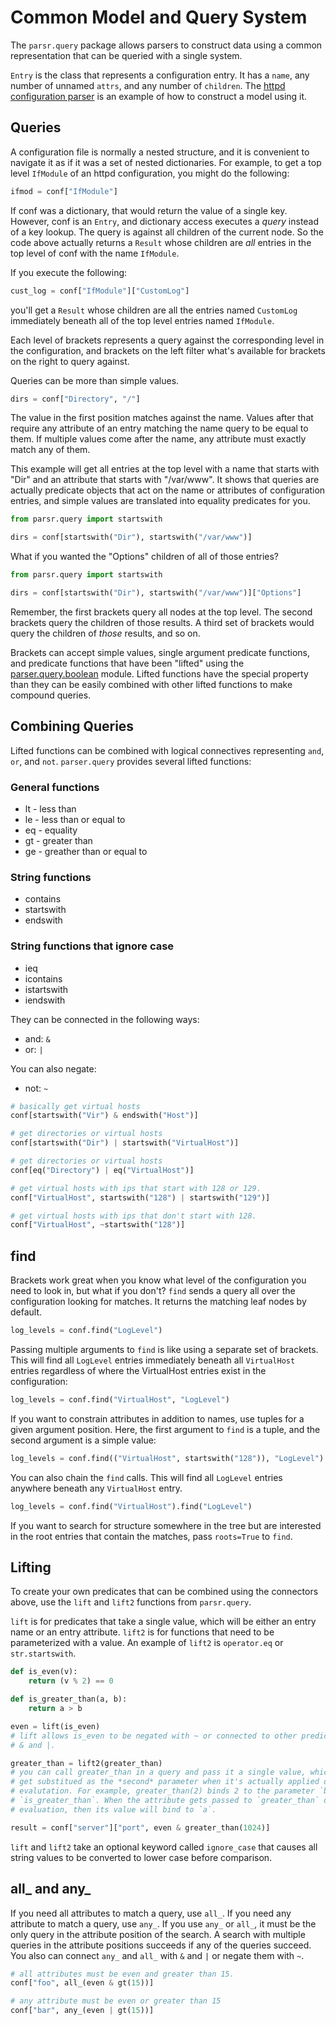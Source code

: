 # Common Model and Query System
The `parsr.query` package allows parsers to construct data using a common
representation that can be queried with a single system.

`Entry` is the class that represents a configuration entry. It has a `name`, any
number of unnamed `attrs`, and any number of `children`. The
[httpd configuration
parser](https://github.com/csams/parsr/blob/master/parsr/examples/httpd_conf.py)
is an example of how to construct a model using it.

## Queries
A configuration file is normally a nested structure, and it is convenient to
navigate it as if it was a set of nested dictionaries. For example, to get a top
level `IfModule` of an httpd configuration, you might do the following:

```python
ifmod = conf["IfModule"]
```

If conf was a dictionary, that would return the value of a single key. However,
conf is an `Entry`, and dictionary access executes a *query* instead of a key
lookup. The query is against all children of the current node. So the code above
actually returns a `Result` whose children are *all* entries in the top level of
conf with the name `IfModule`.

If you execute the following:

```python
cust_log = conf["IfModule"]["CustomLog"]
```

you'll get a `Result` whose children are all the entries named `CustomLog`
immediately beneath all of the top level entries named `IfModule`.

Each level of brackets represents a query against the corresponding level in the
configuration, and brackets on the left filter what's available for brackets on
the right to query against.

Queries can be more than simple values.

```python
dirs = conf["Directory", "/"]
```

The value in the first position matches against the name. Values after that
require any attribute of an entry matching the name query to be equal to them.
If multiple values come after the name, any attribute must exactly match any of
them.

This example will get all entries at the top level with a name that starts with
"Dir" and an attribute that starts with "/var/www". It shows that queries are
actually predicate objects that act on the name or attributes of configuration
entries, and simple values are translated into equality predicates for you.
```python
from parsr.query import startswith

dirs = conf[startswith("Dir"), startswith("/var/www")]
```

What if you wanted the "Options" children of all of those entries?
```python
from parsr.query import startswith

dirs = conf[startswith("Dir"), startswith("/var/www")]["Options"]
```

Remember, the first brackets query all nodes at the top level. The second
brackets query the children of those results. A third set of brackets would
query the children of *those* results, and so on.

Brackets can accept simple values, single argument predicate functions, and
predicate functions that have been "lifted" using the
[parser.query.boolean](https://github.com/csams/parsr/blob/master/parsr/query/boolean.py)
module. Lifted functions have the special property than they can be easily
combined with other lifted functions to make compound queries.

## Combining Queries
Lifted functions can be combined with logical connectives representing `and`,
`or`, and `not`. `parser.query` provides several lifted functions:

### General functions
* lt - less than
* le - less than or equal to
* eq - equality
* gt - greater than
* ge - greather than or equal to

### String functions
* contains
* startswith
* endswith

### String functions that ignore case
* ieq
* icontains
* istartswith
* iendswith

They can be connected in the following ways:
* and: `&`
* or: `|`

You can also negate:
* not: `~`

```python
# basically get virtual hosts
conf[startswith("Vir") & endswith("Host")]

# get directories or virtual hosts
conf[startswith("Dir") | startswith("VirtualHost")]

# get directories or virtual hosts
conf[eq("Directory") | eq("VirtualHost")]

# get virtual hosts with ips that start with 128 or 129.
conf["VirtualHost", startswith("128") | startswith("129")]

# get virtual hosts with ips that don't start with 128.
conf["VirtualHost", ~startswith("128")]
```

## find
Brackets work great when you know what level of the configuration you need to
look in, but what if you don't? `find` sends a query all over the configuration
looking for matches. It returns the matching leaf nodes by default.
```python
log_levels = conf.find("LogLevel")
```

Passing multiple arguments to `find` is like using a separate set of brackets.
This will find all `LogLevel` entries immediately beneath all `VirtualHost`
entries regardless of where the VirtualHost entries exist in the configuration:
```python
log_levels = conf.find("VirtualHost", "LogLevel")
```

If you want to constrain attributes in addition to names, use tuples for a given
argument position. Here, the first argument to `find` is a tuple, and the second
argument is a simple value:
```python
log_levels = conf.find(("VirtualHost", startswith("128")), "LogLevel")
```

You can also chain the `find` calls. This will find all `LogLevel` entries
anywhere beneath any `VirtualHost` entry.
```python
log_levels = conf.find("VirtualHost").find("LogLevel")
```

If you want to search for structure somewhere in the tree but are interested in
the root entries that contain the matches, pass `roots=True` to `find`.

## Lifting
To create your own predicates that can be combined using the connectors above,
use the `lift` and `lift2` functions from `parsr.query`.

`lift` is for predicates that take a single value, which will be either an entry
name or an entry attribute. `lift2` is for functions that need to be
parameterized with a value. An example of `lift2` is `operator.eq` or
`str.startswith`.

```python
def is_even(v):
    return (v % 2) == 0

def is_greater_than(a, b):
    return a > b

even = lift(is_even)
# lift allows is_even to be negated with ~ or connected to other predicates with
# & and |.

greater_than = lift2(greater_than)
# you can call greater_than in a query and pass it a single value, which will
# get substitued as the *second* parameter when it's actually applied during the
# evalutation. For example, greater_than(2) binds 2 to the parameter `b` in
# `is_greater_than`. When the attribute gets passed to `greater_than` during the
# evaluation, then its value will bind to `a`.

result = conf["server"]["port", even & greater_than(1024)]
```

`lift` and `lift2` take an optional keyword called `ignore_case` that causes all
string values to be converted to lower case before comparison.

## all_ and any_
If you need all attributes to match a query, use `all_`. If you need any
attribute to match a query, use `any_`. If you use `any_` or `all_`, it must be
the only query in the attribute position of the search. A search with multiple
queries in the attribute positions succeeds if any of the queries succeed. You
also can connect `any_` and `all_` with `&` and `|` or negate them with `~`.
```python
# all attributes must be even and greater than 15.
conf["foo", all_(even & gt(15))]

# any attribute must be even or greater than 15
conf["bar", any_(even | gt(15))]
```
